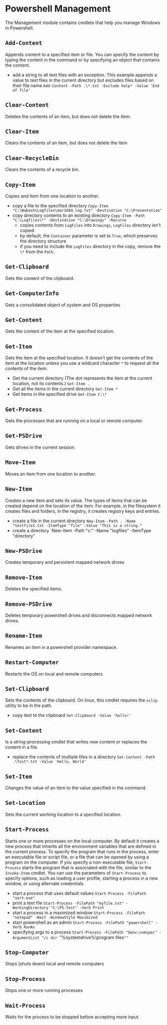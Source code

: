 # Powershell Management
The Management module contains cmdlets that help you manage Windows in Powershell.

## `Add-Content`
Appends content to a specified item or file. You can specify the content by typing the
content in the command or by specifying an object that contains the content.
* add a string to all text files with an exception. This example appends a value to text
  files in the current directory but excludes files based on their file name
  `Add-Content -Path .\*.txt -Exclude help* -Value 'End of file'`

## `Clear-Content`
Deletes the contents of an item, but does not delete the item.

## `Clear-Item`
Clears the contents of an item, but does not delete the item

## `Clear-RecycleBin`
Clears the contents of a recycle bin.

## `Copy-Item`
Copies and item from one location to another.
* copy a file to the specified directory `Copy-Item "C:\Wabash\Logfiles\mar1604.log.txt" -Destination "C:\Presentation"`
* copy directory contents to an existing directory `Copy-Item -Path "C:\Logfiles\*" -Destination "C:\Drawings" -Recurse`
  * copies contents from `LogFiles` into `Drawings`, `LogFiles` directory isn't copied
  * by default, the `Container` parameter is set to `True`, which preserves the directory structure
  * if you need to include the `LogFiles` directory in the copy, remove the `\*` from the `Path`.

## `Get-Clipboard`
Gets the content of the clipboard.

## `Get-ComputerInfo`
Gets a consolidated object of system and OS properties

## `Get-Content`
Gets the content of the item at the specified location.

## `Get-Item`
Gets the item at the specified location. It doesn't get the contents
of the item at the location unless you use a wildcard character `*`
to request all the contents of the item.

* Get the current directory (The dot represents the item at the
  current location, not its contents.) `Get-Item .`
* Get all the items in the current directory `Get-Item *`
* Get items in the specified drive `Get-Item C:\*`

## `Get-Process`
Gets the processes that are running on a local or remote computer.

## `Get-PSDrive`
Gets drives in the current session.

## `Move-Item`
Moves an item from one location to another.

## `New-Item`
Creates a new item and sets its value. The types of items that can be created
depend on the location of the item. For example, in the filesystem it creates
files and folders, in the registry, it creates registry keys and entries.

* create a file in the current directory 
  `New-Item -Path . -Name "testfile1.txt -ItemType "file" -Value "This is a string."`
* create a directory `New-Item -Path "c:\" -Name "logfiles" -ItemType "directory"

## `New-PSDrive`
Creates temporary and persistent mapped network drives

## `Remove-Item`
Deletes the specified items.

## `Remove-PSDrive`
Deletes temporary powershell drives and disconnects mapped
network drives.

## `Rename-Item`
Renames an item in a powershell provider namespace.

## `Restart-Computer`
Restarts the OS on local and remote computers.

## `Set-Clipboard`
Sets the contents of the clipboard. On linux, this cmdlet requires the `xclip` utility
to be in the path.

* copy text to the clipboard `Set-Clipboard -Value 'hello!'`

## `Set-Content`
Is a string-processing cmdlet that writes new content or replaces the content in a file.

* replace the contents of multiple files in a directory `Set-Content -Path .\Test*.txt -Value 'Hello, World'`

## `Set-Item`
Changes the value of an item to the value specified in the command.

## `Set-Location`
Sets the current working location to a specified location.

## `Start-Process`
Starts one or more processes on the local computer. By default it creates a new
process that inherits all the environment variables that are defined in the current
process. To specify the program that runs in the process, enter an executable file
or script file, or a file that can be opened by using a program on the computer. If
you specify a non-executable file, `Start-Process` starts the program that is associated
with the file, similar to the `Invoke-Item` cmdlet. You can use the parameters of `Start-Process`
to specify options, such as loading a user profile, starting a process in a new window, or
using alternate credentials.

* start a process that uses default values `Start-Process -FilePath "sort.exe"`
* print a text file `Start-Process -FilePath "myfile.txt" -WorkingDirectory "C:\PS-Test" -Verb Print`
* start a process in a maximized window `Start-Process -FilePath "notepad" -Wait -WindowStyle Maximized`
* start powershell as an admin `Start-Process -FilePath "powershell" -Verb RunAs`
* specifying args to a process `Start-Process -FilePath "$env:comspec" -ArgumentList "/c dir `"%systemdrive%\program files`""`

## `Stop-Computer`
Stops (shuts down) local and remote computers

## `Stop-Process`
Stops one or more running processes

## `Wait-Process`
Waits for the process to be stopped before accepting more input.
